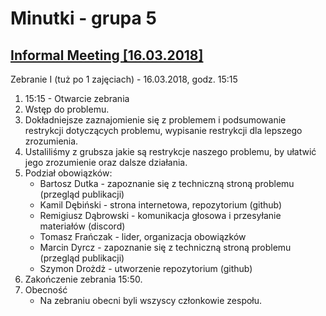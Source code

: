 # Minutki - grupa 5

## [Informal Meeting [16.03.2018]](/InfMeet1.md)

Zebranie I (tuż po 1 zajęciach) - 16.03.2018, godz. 15:15
1. 15:15 - Otwarcie zebrania
2. Wstęp do problemu.
3. Dokładniejsze zaznajomienie się z problemem i podsumowanie restrykcji dotyczących problemu, wypisanie restrykcji dla lepszego zrozumienia.
4. Ustaliliśmy z grubsza jakie są restrykcje naszego problemu, by ułatwić jego zrozumienie oraz dalsze działania.
5. Podział obowiązków:
    - Bartosz Dutka - zapoznanie się z techniczną stroną problemu (przegląd publikacji)
    - Kamil Dębiński - strona internetowa, repozytorium (github)
    - Remigiusz Dąbrowski - komunikacja głosowa i przesyłanie materiałów (discord)
    - Tomasz Frańczak - lider, organizacja obowiązków
    - Marcin Dyrcz - zapoznanie się z techniczną stroną problemu (przegląd publikacji)
    - Szymon Drożdż - utworzenie repozytorium (github)
6. Zakończenie zebrania 15:50.
7. Obecność
    - Na zebraniu obecni byli wszyscy członkowie zespołu.
